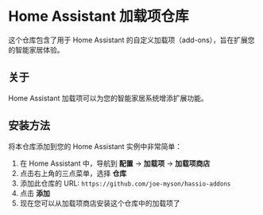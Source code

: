 # Home Assistant 加载项仓库

这个仓库包含了用于 Home Assistant 的自定义加载项（add-ons），旨在扩展您的智能家居体验。

## 关于

Home Assistant 加载项可以为您的智能家居系统增添扩展功能。

## 安装方法

将本仓库添加到您的 Home Assistant 实例中非常简单：

1. 在 Home Assistant 中，导航到 **配置** -> **加载项** -> **加载项商店**
2. 点击右上角的三点菜单，选择 **仓库**
3. 添加此仓库的 URL: `https://github.com/joe-myson/hassio-addons`
4. 点击 **添加**
5. 现在您可以从加载项商店安装这个仓库中的加载项了

